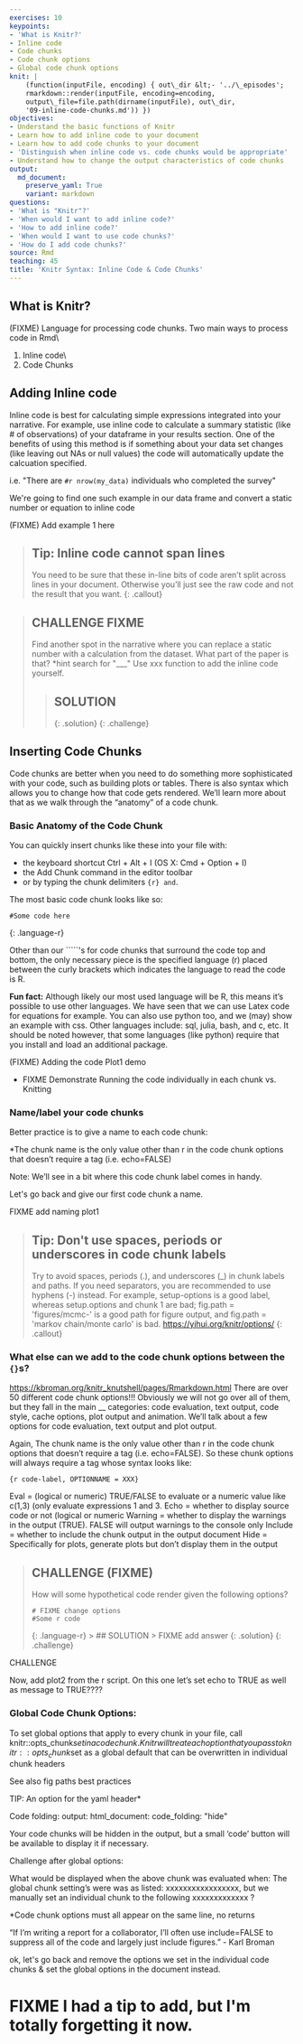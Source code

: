 ```yaml
---
exercises: 10
keypoints:
- 'What is Knitr?'
- Inline code
- Code chunks
- Code chunk options
- Global code chunk options
knit: |
    (function(inputFile, encoding) { out\_dir &lt;- '../\_episodes';
    rmarkdown::render(inputFile, encoding=encoding,
    output\_file=file.path(dirname(inputFile), out\_dir,
    '09-inline-code-chunks.md')) })
objectives:
- Understand the basic functions of Knitr
- Learn how to add inline code to your document
- Learn how to add code chunks to your document
- 'Distinguish when inline code vs. code chunks would be appropriate'
- Understand how to change the output characteristics of code chunks
output:
  md_document:
    preserve_yaml: True
    variant: markdown
questions:
- 'What is "Knitr"?'
- 'When would I want to add inline code?'
- 'How to add inline code?'
- 'When would I want to use code chunks?'
- 'How do I add code chunks?'
source: Rmd
teaching: 45
title: 'Knitr Syntax: Inline Code & Code Chunks'
---
```


What is Knitr?
--------------

(FIXME) Language for processing code chunks. Two main ways to process
code in Rmd\
1. Inline code\
2. Code Chunks

Adding Inline code
------------------

Inline code is best for calculating simple expressions integrated into
your narrative. For example, use inline code to calculate a summary
statistic (like \# of observations) of your dataframe in your results
section. One of the benefits of using this method is if something about
your data set changes (like leaving out NAs or null values) the code
will automatically update the calcuation specified.

i.e. "There are `#r nrow(my_data)` individuals who completed the survey"

We're going to find one such example in our data frame and convert a
static number or equation to inline code

(FIXME) Add example 1 here

> Tip: Inline code cannot span lines
> ----------------------------------
>
> You need to be sure that these in-line bits of code aren’t split
> across lines in your document. Otherwise you’ll just see the raw code
> and not the result that you want. {: .callout}

> CHALLENGE FIXME
> ---------------
>
> Find another spot in the narrative where you can replace a static
> number with a calculation from the dataset. What part of the paper is
> that? \*hint search for "\_\_\_" Use xxx function to add the inline
> code yourself.
>
> > SOLUTION
> > --------
> >
> > {: .solution} {: .challenge}

Inserting Code Chunks
---------------------

Code chunks are better when you need to do something more sophisticated
with your code, such as building plots or tables. There is also syntax
which allows you to change how that code gets rendered. We’ll learn more
about that as we walk through the “anatomy” of a code chunk.

### Basic Anatomy of the Code Chunk

You can quickly insert chunks like these into your file with:

-   the keyboard shortcut Ctrl + Alt + I (OS X: Cmd + Option + I)
-   the Add Chunk command in the editor toolbar
-   or by typing the chunk delimiters `{r} and`.

The most basic code chunk looks like so:

    #Some code here

{: .language-r}

Other than our \`\`\`\`\`'s for code chunks that surround the code top
and bottom, the only necessary piece is the specified language (r)
placed between the curly brackets which indicates the language to read
the code is R.

**Fun fact:** Although likely our most used language will be R, this
means it’s possible to use other languages. We have seen that we can use
Latex code for equations for example. You can also use python too, and
we (may) show an example with css. Other languages include: sql, julia,
bash, and c, etc. It should be noted however, that some languages (like
python) require that you install and load an additional package.

(FIXME) Adding the code Plot1 demo

-   FIXME Demonstrate Running the code individually in each chunk vs.
    Knitting

### Name/label your code chunks

Better practice is to give a name to each code chunk:

\*The chunk name is the only value other than r in the code chunk
options that doesn’t require a tag (i.e. echo=FALSE)

Note: We’ll see in a bit where this code chunk label comes in handy.

Let's go back and give our first code chunk a name.

FIXME add naming plot1

> Tip: Don't use spaces, periods or underscores in code chunk labels
> ------------------------------------------------------------------
>
> Try to avoid spaces, periods (.), and underscores (\_) in chunk labels
> and paths. If you need separators, you are recommended to use hyphens
> (-) instead. For example, setup-options is a good label, whereas
> setup.options and chunk 1 are bad; fig.path = 'figures/mcmc-' is a
> good path for figure output, and fig.path = 'markov chain/monte carlo'
> is bad. <https://yihui.org/knitr/options/> {: .callout}

### What else can we add to the code chunk options between the `{}`s?

<https://kbroman.org/knitr_knutshell/pages/Rmarkdown.html> There are
over 50 different code chunk options!!! Obviously we will not go over
all of them, but they fall in the main \_\_ categories: code evaluation,
text output, code style, cache options, plot output and animation. We’ll
talk about a few options for code evaluation, text output and plot
output.

Again, The chunk name is the only value other than r in the code chunk
options that doesn’t require a tag (i.e. echo=FALSE). So these chunk
options will always require a tag whose syntax looks like:

`{r code-label, OPTIONNAME = XXX}`

Eval = (logical or numeric) TRUE/FALSE to evaluate or a numeric value
like c(1,3) (only evaluate expressions 1 and 3. Echo = whether to
display source code or not (logical or numeric Warning = whether to
display the warnings in the output (TRUE). FALSE will output warnings to
the console only Include = whether to include the chunk output in the
output document Hide = Specifically for plots, generate plots but don’t
display them in the output

> CHALLENGE (FIXME)
> -----------------
>
> How will some hypothetical code render given the following options?
>
>     # FIXME change options
>     #Some r code
>
> {: .language-r} &gt; \#\# SOLUTION &gt; FIXME add answer {: .solution}
> {: .challenge}

CHALLENGE

Now, add plot2 from the r script. On this one let’s set echo to TRUE as
well as message to TRUE????

### Global Code Chunk Options:

To set global options that apply to every chunk in your file, call
knitr::opts\_chunk$set in a code chunk. Knitr will treat each option that you pass to knitr::opts_chunk$set
as a global default that can be overwritten in individual chunk headers

See also fig paths best practices

TIP: An option for the yaml header\*

Code folding: output: html\_document: code\_folding: "hide"

Your code chunks will be hidden in the output, but a small ‘code’ button
will be available to display it if necessary.

Challenge after global options:

What would be displayed when the above chunk was evaluated when: The
global chunk setting’s were was as listed: xxxxxxxxxxxxxxxxx, but we
manually set an individual chunk to the following xxxxxxxxxxxxx ?

\*Code chunk options must all appear on the same line, no returns

“If I’m writing a report for a collaborator, I’ll often use
include=FALSE to suppress all of the code and largely just include
figures.” - Karl Broman

ok, let's go back and remove the options we set in the individual code
chunks & set the global options in the document instead.

FIXME I had a tip to add, but I'm totally forgetting it now.
============================================================
